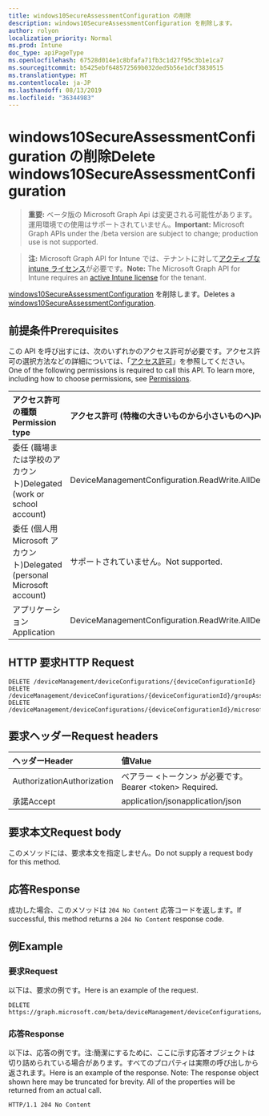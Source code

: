 ```yaml
---
title: windows10SecureAssessmentConfiguration の削除
description: windows10SecureAssessmentConfiguration を削除します。
author: rolyon
localization_priority: Normal
ms.prod: Intune
doc_type: apiPageType
ms.openlocfilehash: 67528d014e1c8bfafa71fb3c1d27f95c3b1e1ca7
ms.sourcegitcommit: b5425ebf648572569b032ded5b56e1dcf3830515
ms.translationtype: MT
ms.contentlocale: ja-JP
ms.lasthandoff: 08/13/2019
ms.locfileid: "36344983"
---
```

# <a name="delete-windows10secureassessmentconfiguration"></a><span data-ttu-id="e3804-103">windows10SecureAssessmentConfiguration の削除</span><span class="sxs-lookup"><span data-stu-id="e3804-103">Delete windows10SecureAssessmentConfiguration</span></span>

> <span data-ttu-id="e3804-104">**重要:** ベータ版の Microsoft Graph Api は変更される可能性があります。運用環境での使用はサポートされていません。</span><span class="sxs-lookup"><span data-stu-id="e3804-104">**Important:** Microsoft Graph APIs under the /beta version are subject to change; production use is not supported.</span></span>

> <span data-ttu-id="e3804-105">**注:** Microsoft Graph API for Intune では、テナントに対して[アクティブな intune ライセンス](https://go.microsoft.com/fwlink/?linkid=839381)が必要です。</span><span class="sxs-lookup"><span data-stu-id="e3804-105">**Note:** The Microsoft Graph API for Intune requires an [active Intune license](https://go.microsoft.com/fwlink/?linkid=839381) for the tenant.</span></span>

<span data-ttu-id="e3804-106">[windows10SecureAssessmentConfiguration](../resources/intune-deviceconfig-windows10secureassessmentconfiguration.md) を削除します。</span><span class="sxs-lookup"><span data-stu-id="e3804-106">Deletes a [windows10SecureAssessmentConfiguration](../resources/intune-deviceconfig-windows10secureassessmentconfiguration.md).</span></span>

## <a name="prerequisites"></a><span data-ttu-id="e3804-107">前提条件</span><span class="sxs-lookup"><span data-stu-id="e3804-107">Prerequisites</span></span>
<span data-ttu-id="e3804-p101">この API を呼び出すには、次のいずれかのアクセス許可が必要です。アクセス許可の選択方法などの詳細については、「[アクセス許可](/graph/permissions-reference)」を参照してください。</span><span class="sxs-lookup"><span data-stu-id="e3804-p101">One of the following permissions is required to call this API. To learn more, including how to choose permissions, see [Permissions](/graph/permissions-reference).</span></span>

|<span data-ttu-id="e3804-110">アクセス許可の種類</span><span class="sxs-lookup"><span data-stu-id="e3804-110">Permission type</span></span>|<span data-ttu-id="e3804-111">アクセス許可 (特権の大きいものから小さいものへ)</span><span class="sxs-lookup"><span data-stu-id="e3804-111">Permissions (from most to least privileged)</span></span>|
|:---|:---|
|<span data-ttu-id="e3804-112">委任 (職場または学校のアカウント)</span><span class="sxs-lookup"><span data-stu-id="e3804-112">Delegated (work or school account)</span></span>|<span data-ttu-id="e3804-113">DeviceManagementConfiguration.ReadWrite.All</span><span class="sxs-lookup"><span data-stu-id="e3804-113">DeviceManagementConfiguration.ReadWrite.All</span></span>|
|<span data-ttu-id="e3804-114">委任 (個人用 Microsoft アカウント)</span><span class="sxs-lookup"><span data-stu-id="e3804-114">Delegated (personal Microsoft account)</span></span>|<span data-ttu-id="e3804-115">サポートされていません。</span><span class="sxs-lookup"><span data-stu-id="e3804-115">Not supported.</span></span>|
|<span data-ttu-id="e3804-116">アプリケーション</span><span class="sxs-lookup"><span data-stu-id="e3804-116">Application</span></span>|<span data-ttu-id="e3804-117">DeviceManagementConfiguration.ReadWrite.All</span><span class="sxs-lookup"><span data-stu-id="e3804-117">DeviceManagementConfiguration.ReadWrite.All</span></span>|

## <a name="http-request"></a><span data-ttu-id="e3804-118">HTTP 要求</span><span class="sxs-lookup"><span data-stu-id="e3804-118">HTTP Request</span></span>
<!-- {
  "blockType": "ignored"
}
-->
``` http
DELETE /deviceManagement/deviceConfigurations/{deviceConfigurationId}
DELETE /deviceManagement/deviceConfigurations/{deviceConfigurationId}/groupAssignments/{deviceConfigurationGroupAssignmentId}/deviceConfiguration
DELETE /deviceManagement/deviceConfigurations/{deviceConfigurationId}/microsoft.graph.windowsDomainJoinConfiguration/networkAccessConfigurations/{deviceConfigurationId}
```

## <a name="request-headers"></a><span data-ttu-id="e3804-119">要求ヘッダー</span><span class="sxs-lookup"><span data-stu-id="e3804-119">Request headers</span></span>
|<span data-ttu-id="e3804-120">ヘッダー</span><span class="sxs-lookup"><span data-stu-id="e3804-120">Header</span></span>|<span data-ttu-id="e3804-121">値</span><span class="sxs-lookup"><span data-stu-id="e3804-121">Value</span></span>|
|:---|:---|
|<span data-ttu-id="e3804-122">Authorization</span><span class="sxs-lookup"><span data-stu-id="e3804-122">Authorization</span></span>|<span data-ttu-id="e3804-123">ベアラー &lt;トークン&gt; が必要です。</span><span class="sxs-lookup"><span data-stu-id="e3804-123">Bearer &lt;token&gt; Required.</span></span>|
|<span data-ttu-id="e3804-124">承諾</span><span class="sxs-lookup"><span data-stu-id="e3804-124">Accept</span></span>|<span data-ttu-id="e3804-125">application/json</span><span class="sxs-lookup"><span data-stu-id="e3804-125">application/json</span></span>|

## <a name="request-body"></a><span data-ttu-id="e3804-126">要求本文</span><span class="sxs-lookup"><span data-stu-id="e3804-126">Request body</span></span>
<span data-ttu-id="e3804-127">このメソッドには、要求本文を指定しません。</span><span class="sxs-lookup"><span data-stu-id="e3804-127">Do not supply a request body for this method.</span></span>

## <a name="response"></a><span data-ttu-id="e3804-128">応答</span><span class="sxs-lookup"><span data-stu-id="e3804-128">Response</span></span>
<span data-ttu-id="e3804-129">成功した場合、このメソッドは `204 No Content` 応答コードを返します。</span><span class="sxs-lookup"><span data-stu-id="e3804-129">If successful, this method returns a `204 No Content` response code.</span></span>

## <a name="example"></a><span data-ttu-id="e3804-130">例</span><span class="sxs-lookup"><span data-stu-id="e3804-130">Example</span></span>

### <a name="request"></a><span data-ttu-id="e3804-131">要求</span><span class="sxs-lookup"><span data-stu-id="e3804-131">Request</span></span>
<span data-ttu-id="e3804-132">以下は、要求の例です。</span><span class="sxs-lookup"><span data-stu-id="e3804-132">Here is an example of the request.</span></span>
``` http
DELETE https://graph.microsoft.com/beta/deviceManagement/deviceConfigurations/{deviceConfigurationId}
```

### <a name="response"></a><span data-ttu-id="e3804-133">応答</span><span class="sxs-lookup"><span data-stu-id="e3804-133">Response</span></span>
<span data-ttu-id="e3804-p102">以下は、応答の例です。注:簡潔にするために、ここに示す応答オブジェクトは切り詰められている場合があります。すべてのプロパティは実際の呼び出しから返されます。</span><span class="sxs-lookup"><span data-stu-id="e3804-p102">Here is an example of the response. Note: The response object shown here may be truncated for brevity. All of the properties will be returned from an actual call.</span></span>
``` http
HTTP/1.1 204 No Content
```







